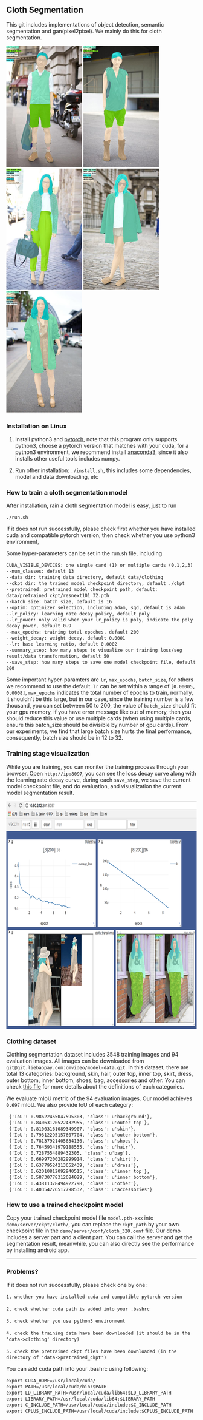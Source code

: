 ## Cloth Segmentation

This git includes implementations of object detection, semantic segmentation and gan(pixel2pixel). We mainly do this for cloth segmentation.

<img src="https://github.com/allyLei/deepvision/blob/cloth/data/images/0240.jpg" width="200" height="320" />
<img src="https://github.com/allyLei/deepvision/blob/cloth/data/images/0561.jpg" width="200" height="320" />
<img src="https://github.com/allyLei/deepvision/blob/cloth/data/images/0579.jpg" width="200" height="320" />
<img src="https://github.com/allyLei/deepvision/blob/cloth/data/images/0687.jpg" width="200" height="320" />
<img src="https://github.com/allyLei/deepvision/blob/cloth/data/images/0803.jpg" width="200" height="320" />

### Installation on Linux

1. Install python3 and [pytorch](http://pytorch.org/), note that this program only supports python3, choose a pytorch version that matches with your cuda, for a python3 environment, we recommend install [anaconda3](https://www.anaconda.com/), since it also installs other useful tools includes numpy.

2. Run other installation: `./install.sh`, this includes some dependencies, model and data downloading, etc


### How to train a cloth segmentation model

After installation, rain a cloth segmentation model is easy, just to run

```
./run.sh
```

If it does not run successfully, please check first whether you have installed cuda and compatible pytorch version, then check whether you use python3 environment, 


Some hyper-parameters can be set in the run.sh file, including

    CUDA_VISIBLE_DEVICES: one single card (1) or multiple cards (0,1,2,3)
    --num_classes: default 13 
    --data_dir: training data directory, default data/clothing 
    --ckpt_dir: the trained model checkpoint directory, default ./ckpt
    --pretrained: pretrained model checkpoint path, default: data/pretrained_ckpt/resnext101_32.pth 
    --batch_size: batch_size, default is 16 
    --optim: optimizer selection, including adam, sgd, default is adam
    --lr_policy: learning rate decay policy, default poly 
    --lr_power: only valid when your lr_policy is poly, indicate the poly decay power, default 0.9
    --max_epochs: training total epoches, default 200
    --weight_decay: weight decay, default 0.0001 
    --lr: base learning ratio, default 0.0002
    --summary_step: how many steps to visualize our training loss/seg result/data transformation, default 50 
    --save_step: how many steps to save one model checkpoint file, default 200


Some important hyper-paramters are `lr`, `max_epochs`, `batch_size`, for others we recommend to use the default. `lr` can be set within a range of `[0.00005, 0.0008]`, `max_epochs` indicates the total number of epochs to train, normally, it shouldn't be this large, but in our case, since the training number is a few thousand, you can set between 50 to 200, the value of `batch_size` should fit your gpu memory, if you have error message like out of memory, then you should reduce this value
or use multiple cards (when using multiple cards, ensure this batch_size should be divisible by number of gpu cards). From our experiments, we find that large batch size hurts the final performance, consequently, batch size should be in 12 to 32. 


### Training stage visualization

While you are training, you can moniter the training process through your browser. Open `http://ip:8097`, you can see the loss decay curve along with the learning rate decay curve, during each `save_step`, we save the current model checkpoint file, and do evaluation, and visualization the current model segmentation result.

<img src="https://github.com/allyLei/deepvision/blob/cloth/data/images/visdom.png" width="800" height="600" align=center />

### Clothing dataset

Clothing segmentation dataset includes 3548 training images and 94 evaluation images. All images can be downloaded from `git@git.liebaopay.com:cmvideo/model-data.git`. In this dataset, there are total 13 categories: background, skin, hair, outer top, inner top, skirt, dress, outer bottom, inner bottom, shoes, bag, accessories and other. You can check [this file](http://git.liebaopay.com/sunlei/deepvision/uploads/433bb23844815fa225e1ba174eb03117/%E6%9C%8D%E8%A3%85%E5%9B%BE%E7%89%87%E6%A0%87%E6%B3%A8%E6%A0%87%E7%AD%BE%E8%AF%B4%E6%98%8E-13%E7%B1%BB%E5%88%AB.pdf) for more details about the definitions of each categories.

We evaluate mIoU metric of the 94 evaluation images. Our model achieves `0.697` mIoU. We also provide IoU of each category:

```
 {'IoU': 0.98622455047595303, 'class': u'background'},
 {'IoU': 0.84063120522432955, 'class': u'outer top'},
 {'IoU': 0.81003161089349907, 'class': u'skin'},
 {'IoU': 0.79312295157607704, 'class': u'outer bottom'},
 {'IoU': 0.78137921405634136, 'class': u'shoes'},
 {'IoU': 0.76459341979188555, 'class': u'hair'},
 {'IoU': 0.7287554889432305, 'class': u'bag'},
 {'IoU': 0.66997200282999914, 'class': u'skirt'},
 {'IoU': 0.63779524213652439, 'class': u'dress'},
 {'IoU': 0.62010812092940515, 'class': u'inner top'},
 {'IoU': 0.58730778312684029, 'class': u'inner bottom'},
 {'IoU': 0.43811378494922798, 'class': u'other'},
 {'IoU': 0.40354276517798532, 'class': u'accessories'}
```

### How to use a trained checkpoint model

Copy your trained checkpoint model file `model.pth-xxx` into `demo/server/ckpt/cloth/`, you can replace the `ckpt_path` by your own checkpoint file in the `demo/server/conf/cloth_320.conf` file. Our demo includes a server part and a client part. You can call the server and get the segmentation result, meanwhile, you can also directly see the performance by installing android app.

--------

### Problems?

If it does not run successfully, please check one by one:

    1. whether you have installed cuda and compatible pytorch version

    2. check whether cuda path is added into your .bashrc
    
    3. check whether you use python3 environment 

    4. check the training data have been downloaded (it should be in the 'data->clothing' directory)

    5. check the pretrained ckpt files have been downloaded (in the directory of 'data->pretrained_ckpt')

You can add cuda path into your .bashrc using following:

```
export CUDA_HOME=/usr/local/cuda/
export PATH=/usr/local/cuda/bin:$PATH
export LD_LIBRARY_PATH=/usr/local/cuda/lib64:$LD_LIBRARY_PATH
export LIBRARY_PATH=/usr/local/cuda/lib64:$LIBRARY_PATH
export C_INCLUDE_PATH=/usr/local/cuda/include:$C_INCLUDE_PATH
export CPLUS_INCLUDE_PATH=/usr/local/cuda/include:$CPLUS_INCLUDE_PATH
```



